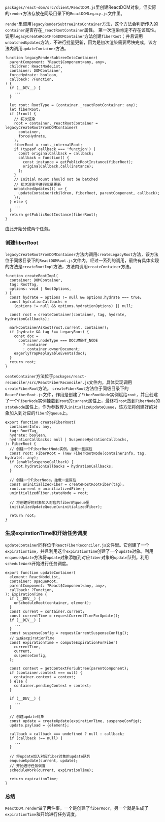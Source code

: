 
`packages/react-dom/src/client/ReactDOM.js`里创建ReactDOM对象，但实际的`render`方法存放在同级目录下的`ReactDOMLegacy.js`文件里。

`render`里调用`legacyRenderSubtreeIntoContainer`方法，这个方法会判断传入的`container`是否存在`_reactRootContainer`属性。
第一次渲染肯定不存在该属性。
调用`legacyCreateRootFromDOMContainer`方法创建`fiberRoot`；并且调用`unbatchedUpdates`方法，不进行批量更新，因为是初次渲染需要尽快完成，该方法内调用`updateContainer`方法。

```
function legacyRenderSubtreeIntoContainer(
  parentComponent: ?React$Component<any, any>,
  children: ReactNodeList,
  container: DOMContainer,
  forceHydrate: boolean,
  callback: ?Function,
) {
  if (__DEV__) {
    ...
  }

  let root: RootType = (container._reactRootContainer: any);
  let fiberRoot;
  if (!root) {
    // 初次渲染
    root = container._reactRootContainer = legacyCreateRootFromDOMContainer(
      container,
      forceHydrate,
    );
    fiberRoot = root._internalRoot;
    if (typeof callback === 'function') {
      const originalCallback = callback;
      callback = function() {
        const instance = getPublicRootInstance(fiberRoot);
        originalCallback.call(instance);
      };
    }
    // Initial mount should not be batched
    // 初次渲染不进行批量更新
    unbatchedUpdates(() => {
      updateContainer(children, fiberRoot, parentComponent, callback);
    });
  } else {
    ...
  }
  return getPublicRootInstance(fiberRoot);
}
```
由此开始分成两个任务。

### 创建fiberRoot
`legacyCreateRootFromDOMContainer`方法内调用`createLegacyRoot`方法，该方法位于同级目录下的`ReactDOMRoot.js`文件内。经过一系列的调用，最终有具体实现的方法是`createRootImpl`方法，方法内调用`createContainer`方法。
```
function createRootImpl(
  container: DOMContainer,
  tag: RootTag,
  options: void | RootOptions,
) {
  const hydrate = options != null && options.hydrate === true;
  const hydrationCallbacks =
    (options != null && options.hydrationOptions) || null;
    
  const root = createContainer(container, tag, hydrate, hydrationCallbacks);
  
  markContainerAsRoot(root.current, container);
  if (hydrate && tag !== LegacyRoot) {
    const doc =
      container.nodeType === DOCUMENT_NODE
        ? container
        : container.ownerDocument;
    eagerlyTrapReplayableEvents(doc);
  }
  return root;
}
```

`ceateContainer`方法位于`packages/react-reconciler/src/ReactFiberReconciler.js`文件内，具体实现调用`createFiberRoot`方法。
`createFiberRoot`方法位于同级目录下的`ReactFiberRoot.js`文件，作用是创建了`FiberRootNode`实例赋给`root`，并且创建了一个`FiberNode`实例挂载到`root`的`current`属性上，最终将`root`放到`FiberNode`的`stateNode`属性上，作为参数传入`initializeUpdateQueue`，该方法将创建好的对象加入到对应的`fiber`的`queue`上。
```
export function createFiberRoot(
  containerInfo: any,
  tag: RootTag,
  hydrate: boolean,
  hydrationCallbacks: null | SuspenseHydrationCallbacks,
): FiberRoot {
  // 创建一个FiberRootNode实例，挂载一些属性
  const root: FiberRoot = (new FiberRootNode(containerInfo, tag, hydrate): any);
  if (enableSuspenseCallback) {
    root.hydrationCallbacks = hydrationCallbacks;
  }

  // 创建一个FiberNode，挂载一些属性
  const uninitializedFiber = createHostRootFiber(tag);
  root.current = uninitializedFiber;
  uninitializedFiber.stateNode = root;

  // 将创建好的对象加入对应的fiber的queue里
  initializeUpdateQueue(uninitializedFiber);

  return root;
}
```

### 生成expirationTime和开始任务调度
`updateContainer`同样位于`ReactFiberReconciler.js`文件里。它创建了一个`expirationTime`，并且利用这个`expirationTime`创建了一个`update`对象。利用`enqueueUpdate`方法将`update`对象添加到对应`fiber`对象的`update`队列。利用`scheduleWork`开始进行任务调度。

```
export function updateContainer(
  element: ReactNodeList,
  container: OpaqueRoot,
  parentComponent: ?React$Component<any, any>,
  callback: ?Function,
): ExpirationTime {
  if (__DEV__) {
    onScheduleRoot(container, element);
  }
  const current = container.current;
  const currentTime = requestCurrentTimeForUpdate();
  if (__DEV__) {
    ...
  }
  const suspenseConfig = requestCurrentSuspenseConfig();
  // 生成expirationTime
  const expirationTime = computeExpirationForFiber(
    currentTime,
    current,
    suspenseConfig,
  );

  const context = getContextForSubtree(parentComponent);
  if (container.context === null) {
    container.context = context;
  } else {
    container.pendingContext = context;
  }

  if (__DEV__) {
    ...
  }

  // 创建update对象
  const update = createUpdate(expirationTime, suspenseConfig);
  update.payload = {element};

  callback = callback === undefined ? null : callback;
  if (callback !== null) {
    ...
  }

  // 将update加入对应fiber对象的update队列
  enqueueUpdate(current, update);
  // 开始进行任务调度
  scheduleWork(current, expirationTime);

  return expirationTime;
}
```

### 总结
`ReactDOM.render`做了两件事，一个是创建了`fiberRoor`，另一个就是生成了`expirationTime`和开始进行任务调度。
